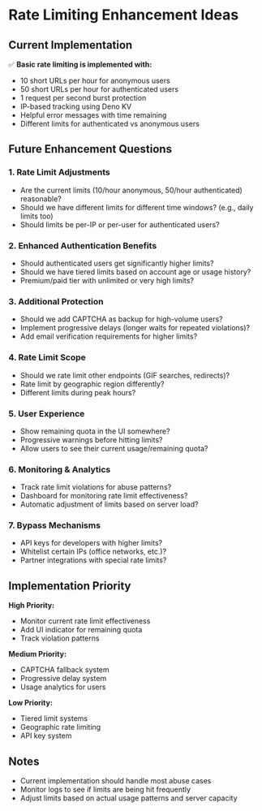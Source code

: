 # Rate Limiting Enhancement Ideas

## Current Implementation

✅ **Basic rate limiting is implemented with:**
- 10 short URLs per hour for anonymous users
- 50 short URLs per hour for authenticated users  
- 1 request per second burst protection
- IP-based tracking using Deno KV
- Helpful error messages with time remaining
- Different limits for authenticated vs anonymous users

## Future Enhancement Questions

### 1. **Rate Limit Adjustments**
- Are the current limits (10/hour anonymous, 50/hour authenticated) reasonable?
- Should we have different limits for different time windows? (e.g., daily limits too)
- Should limits be per-IP or per-user for authenticated users?

### 2. **Enhanced Authentication Benefits**
- Should authenticated users get significantly higher limits?
- Should we have tiered limits based on account age or usage history?
- Premium/paid tier with unlimited or very high limits?

### 3. **Additional Protection**
- Should we add CAPTCHA as backup for high-volume users?
- Implement progressive delays (longer waits for repeated violations)?
- Add email verification requirements for higher limits?

### 4. **Rate Limit Scope**
- Should we rate limit other endpoints (GIF searches, redirects)?
- Rate limit by geographic region differently?
- Different limits during peak hours?

### 5. **User Experience**
- Show remaining quota in the UI somewhere?
- Progressive warnings before hitting limits?
- Allow users to see their current usage/remaining quota?

### 6. **Monitoring & Analytics**
- Track rate limit violations for abuse patterns?
- Dashboard for monitoring rate limit effectiveness?
- Automatic adjustment of limits based on server load?

### 7. **Bypass Mechanisms**
- API keys for developers with higher limits?
- Whitelist certain IPs (office networks, etc.)?
- Partner integrations with special rate limits?

## Implementation Priority

**High Priority:**
- Monitor current rate limit effectiveness
- Add UI indicator for remaining quota
- Track violation patterns

**Medium Priority:**
- CAPTCHA fallback system
- Progressive delay system
- Usage analytics for users

**Low Priority:**
- Tiered limit systems
- Geographic rate limiting
- API key system

## Notes

- Current implementation should handle most abuse cases
- Monitor logs to see if limits are being hit frequently
- Adjust limits based on actual usage patterns and server capacity